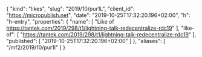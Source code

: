 {
  "kind": "likes",
  "slug": "2019/10/pur1L",
  "client_id": "https://micropublish.net",
  "date": "2019-10-25T17:32:20.196+02:00",
  "h": "h-entry",
  "properties": {
    "name": [
      "Like of https://tantek.com/2019/298/t1/lightning-talk-redecentralize-rdc19"
    ],
    "like-of": [
      "https://tantek.com/2019/298/t1/lightning-talk-redecentralize-rdc19"
    ],
    "published": [
      "2019-10-25T17:32:20.196+02:00"
    ]
  },
  "aliases": [
    "/mf2/2019/10/pur1l"
  ]
}
